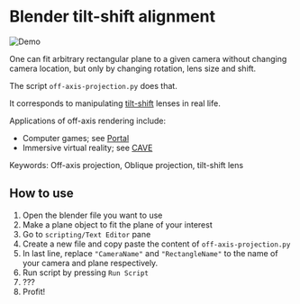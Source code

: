 # Blender tilt-shift alignment

![Demo](demo.gif)

One can fit arbitrary rectangular plane to a given camera without changing camera location,
but only by changing rotation, lens size and shift.

The script `off-axis-projection.py` does that.

It corresponds to manipulating [tilt-shift](https://en.wikipedia.org/wiki/Tilt%E2%80%93shift_photography) lenses in real life.

Applications of off-axis rendering include:
- Computer games; see [Portal](https://en.wikipedia.org/wiki/Portal_(video_game))
- Immersive virtual reality; see [CAVE](https://en.wikipedia.org/wiki/Cave_automatic_virtual_environment)

Keywords: Off-axis projection, Oblique projection, tilt-shift lens

## How to use

1. Open the blender file you want to use
2. Make a plane object to fit the plane of your interest
3. Go to `scripting/Text Editor` pane
4. Create a new file and copy paste the content of `off-axis-projection.py`
5. In last line, replace `"CameraName"` and `"RectangleName"` to the name of your camera and plane respectively.
6. Run script by pressing `Run Script`
7. ???
8. Profit!
